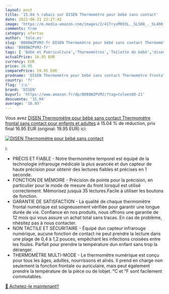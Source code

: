 ```yaml
---
layout: post
title: '15.04 % rabais sur DISEN Thermomètre pour bébé sans contact'
date: 2021-06-21 22:27:42
image: 'https://m.media-amazon.com/images/I/41TrysM693L._SL500_._SL400_.jpg'
comments: true
category: ofertas
author: 'tole.es'
slug: 'B088WZPVMJ-fr DISEN Thermomètre pour bébé sans contact Thermomètre...'
sku: 'B088WZPVMJ-fr'
tags: [ 'Bébé et Puériculture','Thermomètres','Toilette de bébé','disen', ]
actualPrice: 16.95 EUR
currency: EUR
price: 16.95
comparePrice: 19.95 EUR
prodname: 'DISEN Thermomètre pour bébé sans contact Thermomètre frontal sans contact pour enfants et adultes'
country: 'fr'
flag: '🇫🇷'
brand: 'DISEN'
buyurl: 'https://www.amazon.fr/dp/B088WZPVMJ/?tag=tolees0d-21'
descuento: '15.04'
average: '16.95'
---
```


Vous avez [DISEN Thermomètre pour bébé sans contact Thermomètre frontal sans contact pour enfants et adultes](https://www.amazon.fr/dp/B088WZPVMJ/?tag=tolees0d-21)  à  15.04 % de réduction, prix final  16.95 EUR (original: 19.95 EUR) ici:

[![DISEN Thermomètre pour bébé sans contact](https://m.media-amazon.com/images/I/41TrysM693L._SL500_._SL400_.jpg)](https://www.amazon.fr/dp/B088WZPVMJ/?tag=tolees0d-21)

ℹ️:

- PRÉCIS ET FIABLE - Notre thermomètre temporel est équipé de la technologie infrarouge médicale la plus avancée et dun capteur de haute précision pour obtenir des lectures fiables et précises en 1 seconde.
- FONCTION DE MÉMOIRE - Précision de pointe pour la précision, en particulier pour le mode de mesure du front lorsquil est utilisé correctement. Mémorisez jusquà 35 lectures.Facile à utiliser les boutons de fonction.
- GARANTIE DE SATISFACTION - La qualité de chaque thermomètre frontal numérique est soigneusement vérifiée pour garantir une longue durée de vie. Confiance en nos produits, nous offrons une garantie de 12 mois qui vous assure un achat total sans tracas. En cas de problème, nhésitez pas à nous contacter.
- NON TACTILE ET SÉCURITAIRE - Équipé dun capteur infrarouge numérique, aucune fonction de contact ne peut prendre la lecture dans une plage de 0,4 à 1,2 pouces, empêchant les infections croisées entre les foules. Parfait pour prendre la température dun enfant sans trop la déranger.
- THERMOMÈTRE MULTI-MODE - Le thermomètre numérique est conçu pour tous les âges, adultes, nourrissons et aînés. Il prend en charge non seulement la fonction frontale ou auriculaire, mais peut également prendre la température de la pièce ou de lobjet. ℃ et ℉ sont facilement commutables.

[🛒 Achetez-le maintenant!!](https://www.amazon.fr/dp/B088WZPVMJ/?tag=tolees0d-21)
